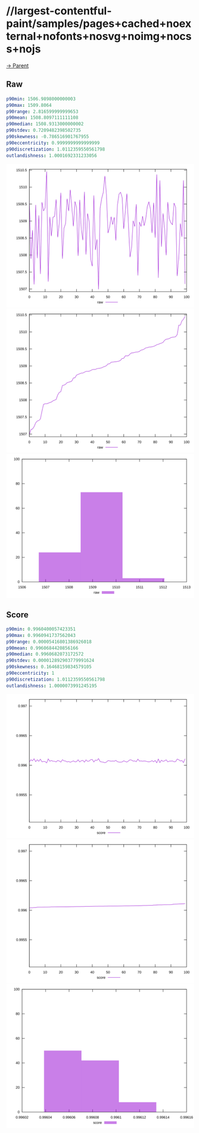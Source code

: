 
# //largest-contentful-paint/samples/pages+cached+noexternal+nofonts+nosvg+noimg+nocss+nojs

[→ Parent](../..)


## Raw


```yaml
p90min: 1506.9898000000003
p90max: 1509.8064
p90range: 2.816599999999653
p90mean: 1508.8097111111108
p90median: 1508.9313000000002
p90stdev: 0.7209482398502735
p90skewness: -0.786516901767955
p90eccentricity: 0.9999999999999999
p90discretization: 1.0112359550561798
outlandishness: 1.0001692331233056

```

![PLOT: raw-values](./raw/values.svg)![PLOT: raw-sorted](./raw/sorted.svg)![PLOT: raw-histogram](./raw/histogram.svg)
## Score


```yaml
p90min: 0.9960400057423351
p90max: 0.9960941737562043
p90range: 0.00005416801386926018
p90mean: 0.9960684420856166
p90median: 0.9960682073172572
p90stdev: 0.000012892903779991624
p90skewness: 0.16468159834579105
p90eccentricity: 1
p90discretization: 1.0112359550561798
outlandishness: 1.0000073991245195

```

![PLOT: score-values](./score/values.svg)![PLOT: score-sorted](./score/sorted.svg)![PLOT: score-histogram](./score/histogram.svg)